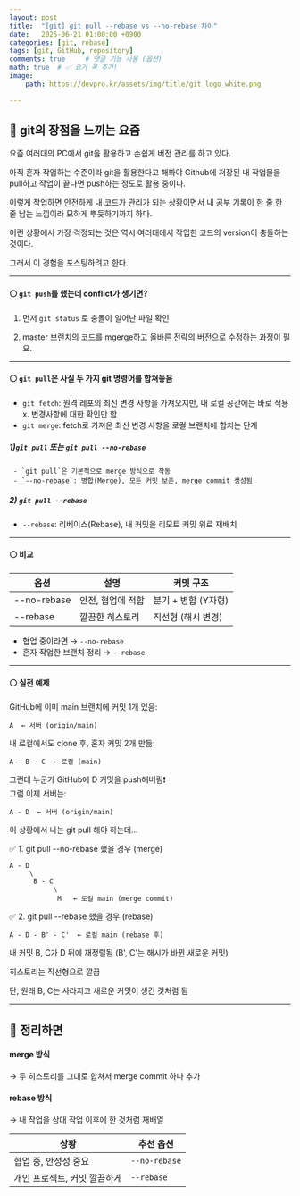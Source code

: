 ```yaml
---
layout: post
title:  "[git] git pull --rebase vs --no-rebase 차이"
date:   2025-06-21 01:00:00 +0900
categories: [git, rebase]
tags: [git, GitHub, repository]
comments: true     # 댓글 기능 사용 (옵션)
math: true  # ✅ 요거 꼭 추가!
image:
    path: https://devpro.kr/assets/img/title/git_logo_white.png

---
```



## 🔵 git의 장점을 느끼는 요즘
요즘 여러대의 PC에서 git을 활용하고 손쉽게 버전 관리를 하고 있다.

아직 혼자 작업하는 수준이라 git을 활용한다고 해봐야 Github에 저장된 내 작업물을 pull하고 작업이 끝나면 push하는 정도로 활용 중이다.

이렇게 작업하면 안전하게 내 코드가 관리가 되는 상황이면서 
내 공부 기록이 한 줄 한 줄 남는 느낌이라 묘하게 뿌듯하기까지 하다.

이런 상황에서 가장 걱정되는 것은 역시 여러대에서 작업한 코드의 version이 충돌하는 것이다.

그래서 이 경험을 포스팅하려고 한다.

---

#### ⚪ `git push`를 했는데 conflict가 생기면?

1) 먼저 `git status` 로 충돌이 일어난 파일 확인

2) master 브랜치의 코드를 mgerge하고 올바른 전략의 버전으로 수정하는 과정이 필요.

---

#### ⚪ `git pull`은 사실 두 가지 git 명령어를 합쳐놓음

- `git fetch`: 원격 레포의 최신 변경 사항을 가져오지만, 내 로컬 공간에는 바로 적용 x. 변경사항에 대한 확인만 함
- `git merge`: fetch로 가져온 최신 변경 사항을 로컬 브랜치에 합치는 단계

##### 1)`git pull` 또는 `git pull --no-rebase`
     - `git pull`은 기본적으로 merge 방식으로 작동
     - `--no-rebase`: 병합(Merge), 모든 커밋 보존, merge commit 생성됨

##### 2) `git pull --rebase`
- `--rebase`: 리베이스(Rebase), 내 커밋을 리모트 커밋 위로 재배치

---

#### ⚪ 비교

| 옵션 | 설명 | 커밋 구조 |
|------|------|------------|
| --no-rebase | 안전, 협업에 적합 | 분기 + 병합 (Y자형) |
| --rebase | 깔끔한 히스토리 | 직선형 (해시 변경) |

- 협업 중이라면 → `--no-rebase`
- 혼자 작업한 브랜치 정리 → `--rebase`

---

#### ⚪ 실전 예제
GitHub에 이미 main 브랜치에 커밋 1개 있음:

```
A  ← 서버 (origin/main)
```
내 로컬에서도 clone 후, 혼자 커밋 2개 만듦:

```
A - B - C  ← 로컬 (main)
```

그런데 누군가 GitHub에 D 커밋을 push해버림❗  
그럼 이제 서버는:

```
A - D  ← 서버 (origin/main)
```
이 상황에서 나는 git pull 해야 하는데…

✅ 1. git pull --no-rebase 했을 경우 (merge)

```
A - D
     \
      B - C
           \
            M   ← 로컬 main (merge commit)
```

✅ 2. git pull --rebase 했을 경우 (rebase)
```
A - D - B' - C'  ← 로컬 main (rebase 후)
```

내 커밋 B, C가 D 뒤에 재정렬됨 (B', C'는 해시가 바뀐 새로운 커밋)

히스토리는 직선형으로 깔끔

단, 원래 B, C는 사라지고 새로운 커밋이 생긴 것처럼 됨

---

## 🔵 정리하면

#### merge 방식
→ 두 히스토리를 그대로 합쳐서 merge commit 하나 추가

#### rebase 방식
→ 내 작업을 상대 작업 이후에 한 것처럼 재배열

| 상황               | 추천 옵션         |
| ---------------- | ------------- |
| 협업 중, 안정성 중요     | `--no-rebase` |
| 개인 프로젝트, 커밋 깔끔하게 | `--rebase`    |
